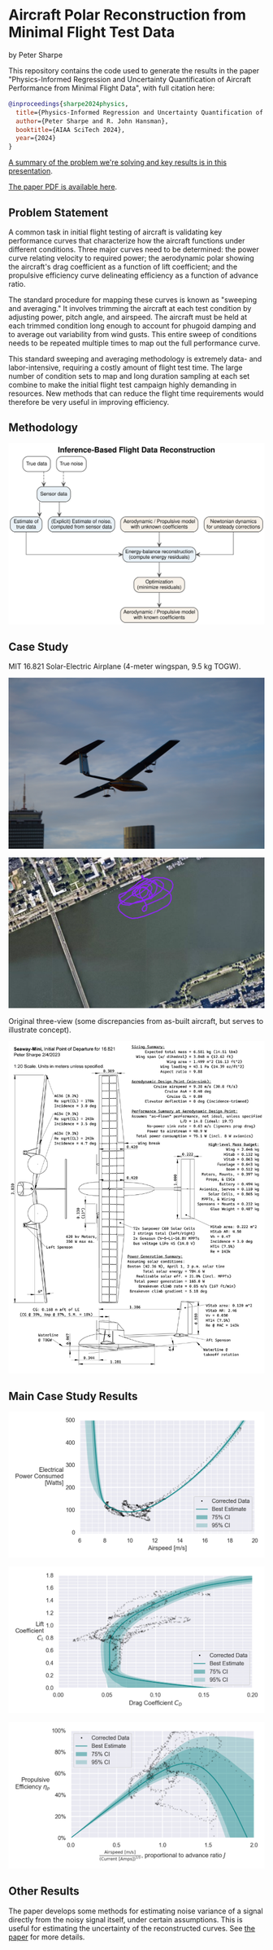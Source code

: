 # Aircraft Polar Reconstruction from Minimal Flight Test Data

by Peter Sharpe

This repository contains the code used to generate the results in the paper "Physics-Informed Regression and Uncertainty Quantification of Aircraft Performance from Minimal Flight Data", with full citation here:

```bibtex
@inproceedings{sharpe2024physics,
  title={Physics-Informed Regression and Uncertainty Quantification of Aircraft Performance from Minimal Flight Data},
  author={Peter Sharpe and R. John Hansman},
  booktitle={AIAA SciTech 2024},
  year={2024}
}
```

[A summary of the problem we're solving and key results is in this presentation](./presentation/Physics-Informed%20Regression%20of%20Aircraft%20Performance%20from%20Minimal%20Flight%20Data%20Small.pptx).

[The paper PDF is available here](./out/main.pdf).

## Problem Statement

A common task in initial flight testing of aircraft is validating key performance curves that characterize how the aircraft functions under different conditions. Three major curves need to be determined: the power curve relating velocity to required power; the aerodynamic polar showing the aircraft's drag coefficient as a function of lift coefficient; and the propulsive efficiency curve delineating efficiency as a function of advance ratio.

The standard procedure for mapping these curves is known as "sweeping and averaging." It involves trimming the aircraft at each test condition by adjusting power, pitch angle, and airspeed. The aircraft must be held at each trimmed condition long enough to account for phugoid damping and to average out variability from wind gusts. This entire sweep of conditions needs to be repeated multiple times to map out the full performance curve.

This standard sweeping and averaging methodology is extremely data- and labor-intensive, requiring a costly amount of flight test time. The large number of condition sets to map and long duration sampling at each set combine to make the initial flight test campaign highly demanding in resources. New methods that can reduce the flight time requirements would therefore be very useful in improving efficiency.

## Methodology

![methodology](./figures/diagram_inference_based_flight_reconstruction.svg)

## Case Study

MIT 16.821 Solar-Electric Airplane (4-meter wingspan, 9.5 kg TOGW).

![Seaway](assets/Flight1_02549.JPG)

![map](assets/flight3-circuit.png)

Original three-view (some discrepancies from as-built aircraft, but serves to illustrate concept).

![threeview](assets/seaway_mini_packet_Page_1.png)

## Main Case Study Results

![powercurve](./figures/power_curve_with_physics.png)

![aero](./figures/aerodynamic_polar_with_physics.png)

![prop](./figures/propeller_polar_with_physics.png)

## Other Results

The paper develops some methods for estimating noise variance of a signal directly from the noisy signal itself, under certain assumptions. This is useful for estimating the uncertainty of the reconstructed curves. See [the paper](./out/main.pdf) for more details.